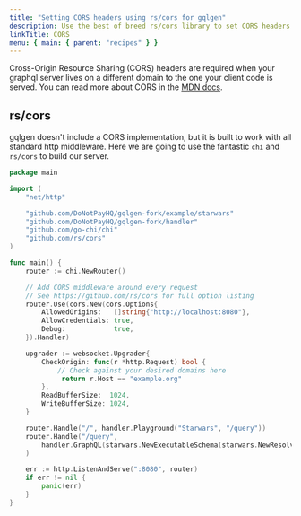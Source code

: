 ```yaml
---
title: "Setting CORS headers using rs/cors for gqlgen"
description: Use the best of breed rs/cors library to set CORS headers when working with gqlgen
linkTitle: CORS
menu: { main: { parent: "recipes" } }
---
```


Cross-Origin Resource Sharing (CORS) headers are required when your graphql server lives on a different domain to the one your client code is served. You can read more about CORS in the [MDN docs](https://developer.mozilla.org/en-US/docs/Web/HTTP/CORS).

## rs/cors

gqlgen doesn't include a CORS implementation, but it is built to work with all standard http middleware. Here we are going to use the fantastic `chi` and `rs/cors` to build our server.

```go
package main

import (
	"net/http"

	"github.com/DoNotPayHQ/gqlgen-fork/example/starwars"
	"github.com/DoNotPayHQ/gqlgen-fork/handler"
	"github.com/go-chi/chi"
	"github.com/rs/cors"
)

func main() {
	router := chi.NewRouter()

	// Add CORS middleware around every request
	// See https://github.com/rs/cors for full option listing
	router.Use(cors.New(cors.Options{
		AllowedOrigins:   []string{"http://localhost:8080"},
		AllowCredentials: true,
		Debug:            true,
	}).Handler)

	upgrader := websocket.Upgrader{
		CheckOrigin: func(r *http.Request) bool {
			// Check against your desired domains here
			 return r.Host == "example.org"
		},
		ReadBufferSize:  1024,
		WriteBufferSize: 1024,
	}

	router.Handle("/", handler.Playground("Starwars", "/query"))
	router.Handle("/query",
		handler.GraphQL(starwars.NewExecutableSchema(starwars.NewResolver()), handler.WebsocketUpgrader(upgrader)),
	)

	err := http.ListenAndServe(":8080", router)
	if err != nil {
		panic(err)
	}
}

```
